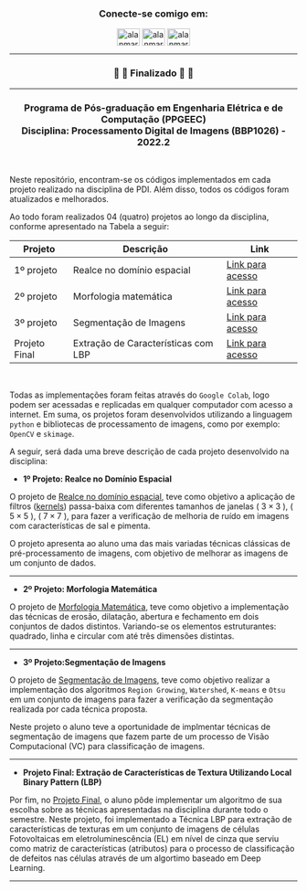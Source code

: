 <h3 align="center">Conecte-se comigo em:</h3>
<p align="center">
<a href="https://linkedin.com/in/alanmarquesrocha" target="blank"><img align="center" src="https://raw.githubusercontent.com/rahuldkjain/github-profile-readme-generator/master/src/images/icons/Social/linked-in-alt.svg" alt="alanmarquesrocha" height="30" width="40" /></a>
<a href="https://stackoverflow.com/users/19201352/m4rkn4l4" target="blank"><img align="center" src="https://raw.githubusercontent.com/rahuldkjain/github-profile-readme-generator/master/src/images/icons/Social/stack-overflow.svg" alt="alanmarquesrocha" height="30" width="40" /></a>
<a href="https://instagram.com/alanmarquesrocha" target="blank"><img align="center" src="https://raw.githubusercontent.com/rahuldkjain/github-profile-readme-generator/master/src/images/icons/Social/instagram.svg" alt="alanmarquesrocha" height="30" width="40" /></a>
</p>

---

<h3 align="center"> 
	🚧 🚀 Finalizado 🚀  🚧
</h3>

---

<h3 align="center">Programa de Pós-graduação em Engenharia Elétrica e de Computação (PPGEEC) <br>
Disciplina: Processamento Digital de Imagens (BBP1026) - 2022.2 </h3>

<br>

Neste repositório, encontram-se os códigos implementados em cada projeto realizado na disciplina de PDI. Além disso, todos os códigos foram atualizados e melhorados. <br>

Ao todo foram realizados 04 (quatro) projetos ao longo da disciplina, conforme apresentado na Tabela a seguir:

| Projeto | Descrição | Link |
| --- | --- | --- |
| 1º projeto | Realce no domínio espacial | [Link para acesso](https://github.com/AlanMarquesRocha/ppgeec_proc_digital_imagens/tree/master/t01_pdi_realce_no_dominio_espacial)
| 2º projeto | Morfologia matemática | [Link para acesso](https://github.com/AlanMarquesRocha/ppgeec_proc_digital_imagens/tree/master/t02_pdi_morfologia_matematica)
| 3º projeto | Segmentação de Imagens | [Link para acesso](https://github.com/AlanMarquesRocha/ppgeec_proc_digital_imagens/tree/master/t03_pdi_segmentacao_imagens)
| Projeto Final | Extração de Características com LBP | [Link para acesso](https://github.com/AlanMarquesRocha/ppgeec_proc_digital_imagens/tree/master/td04_pdi_final_project)

<br>

Todas as implementações foram feitas através do ``Google Colab``, logo podem ser acessadas e replicadas em qualquer computador com acesso a internet. Em suma, os projetos foram desenvolvidos utilizando a linguagem ``python`` e bibliotecas de processamento de imagens, como por exemplo: ``OpenCV`` e ``skimage``.

A seguir, será dada uma breve descrição de cada projeto desenvolvido na disciplina:

- **1º Projeto: Realce no Domínio Espacial**

O projeto de [Realce no domínio espacial](Link), teve como objetivo a aplicação de filtros ([kernels](https://en.wikipedia.org/wiki/Kernel_(image_processing))) passa-baixa com diferentes tamanhos de janelas ( $3\times3$ ), ( $5\times5$ ), ( $7\times7$ ), para fazer a verificação de melhoria de ruído em imagens com características de sal e pimenta. 

O projeto apresenta ao aluno uma das mais variadas técnicas clássicas de pré-processamento de imagens, com objetivo de melhorar as imagens de um conjunto de dados.

---

- **2º Projeto: Morfologia Matemática**

O projeto de [Morfologia Matemática](Link), teve como objetivo a implementação das técnicas de	 erosão, dilatação, abertura e fechamento em dois conjuntos de dados distintos.	Variando-se os elementos estruturantes:	 quadrado, linha e circular com	até três dimensões distintas.

---

- **3º Projeto:Segmentação de Imagens**

O projeto de [Segmentação de Imagens](Link), teve como objetivo realizar a implementação dos algoritmos ``Region Growing``, ``Watershed``, ``K-means`` e ``Otsu`` em um conjunto de imagens para fazer a verificação da segmentação realizada por cada técnica proposta. 

Neste projeto o aluno teve a oportunidade de implmentar técnicas de segmentação de imagens que fazem parte de um processo de Visão Computacional (VC) para classificação de imagens.

---

- **Projeto Final: Extração de Características de Textura Utilizando Local Binary Pattern (LBP)**

Por fim, no [Projeto Final](Link), o aluno pôde implementar um algoritmo de sua escolha sobre as técnicas apresentadas na disciplina durante todo o semestre. Neste projeto, foi implementado a Técnica LBP para extração de características de texturas em um conjunto de imagens de células Fotovoltaicas em eletroluminescência (EL) em nível de cinza que serviu como matriz de características (atributos) para o processo de classificação de defeitos nas células através de um algortimo baseado em Deep Learning.

---

